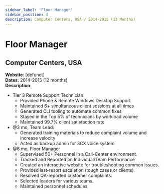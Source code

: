 ```yaml
---
sidebar_label: 'Floor Manager'
sidebar_position: 4
description: Computer Centers, USA / 2014-2015 (13 Months)
---
```


# Floor Manager

## Computer Centers, USA
**Website**: [defunct]  
**Dates**: 2014-2015 (12 months)  
**Description**:
 - Tier 3 Remote Support Technician:
   - Provided Phone & Remote Windows Desktop Support
   - Maintained 6+ simultaneous client sessions at all times
   - Generated CLI tooling to automate common fixes
   - Stayed in the Top 5% of technicians by workload volume
   - Maintained 99.7% client satisfaction rate
 - @3 mo, Team Lead:
   - Generated training materials to reduce complaint volume and increase velocity
   - Acted as backup admin for 3CX voice system
 - @6 mo, Floor Manager
   - Supervised 50+ Personnel in a Call-Center environment.
   - Tracked and Reported on Individual/Team Performance
   - Created an interactive website for troubleshooting common issues.
   - Provided last-resort escalation (tough cases or clients).
   - Resolved QA-reported customer complaints.
   - Selected leaders for various teams. 
   - Maintained personnel schedules.